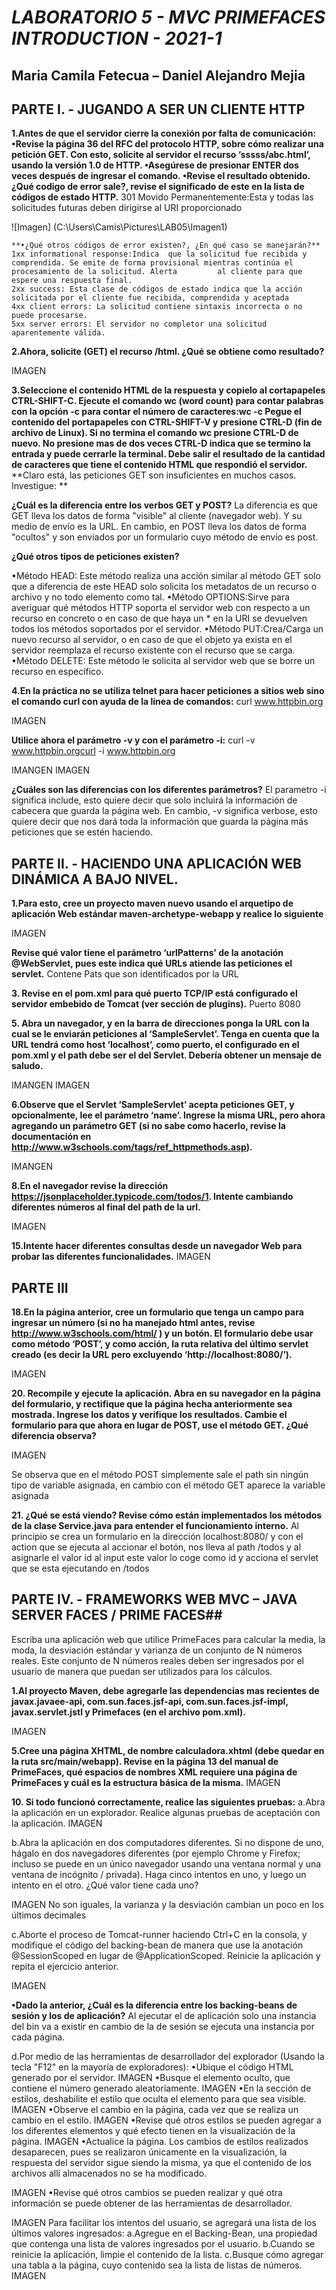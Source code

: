 # *LABORATORIO 5 - MVC PRIMEFACES INTRODUCTION - 2021-1*

## **Maria Camila Fetecua – Daniel Alejandro Mejia**


## PARTE I. - JUGANDO A SER UN CLIENTE HTTP

**1.Antes de que el servidor cierre la conexión por falta de comunicación:
	•Revise la página 36 del RFC del protocolo HTTP, sobre cómo realizar una petición GET. Con esto, solicite al servidor el recurso ‘sssss/abc.html’, usando la versión 1.0 	  de HTTP.
	•Asegúrese de presionar ENTER dos veces después de ingresar el comando.
	•Revise el resultado obtenido. ¿Qué codigo de error sale?, revise el significado de este en la lista de códigos de estado HTTP.**
	301 Movido Permanentemente:Esta y todas las solicitudes futuras deben dirigirse al URI proporcionado
	
![Imagen] (C:\Users\Camis\Pictures\LAB05\Imagen1)

	**•¿Qué otros códigos de error existen?, ¿En qué caso se manejarán?**
	1xx informational response:Indica  que la solicitud fue recibida y comprendida. Se emite de forma provisional mientras continúa el procesamiento de la solicitud. Alerta 	     al cliente para que espere una respuesta final. 
	2xx success: Esta clase de códigos de estado indica que la acción solicitada por el cliente fue recibida, comprendida y aceptada
	4xx client errors: La solicitud contiene sintaxis incorrecta o no puede procesarse.
	5xx server errors: El servidor no completor una solicitud aparentemente válida.

**2.Ahora, solicite (GET) el recurso /html. ¿Qué se obtiene como resultado?**

IMAGEN

**3.Seleccione el contenido HTML de la respuesta y copielo al cortapapeles CTRL-SHIFT-C. Ejecute el comando wc (word count) para contar palabras con la opción -c para contar el número de caracteres:wc -c 
Pegue el contenido del portapapeles con CTRL-SHIFT-V y presione CTRL-D (fin de archivo de Linux). Si no termina el comando wc presione CTRL-D de nuevo. No presione mas de dos veces CTRL-D indica que se termino la entrada y puede cerrarle la terminal. 
Debe salir el resultado de la cantidad de caracteres que tiene el contenido HTML que respondió el servidor.**
**Claro está, las peticiones GET son insuficientes en muchos casos. Investigue: **

**¿Cuál es la diferencia entre los verbos GET y POST?**
La diferencia es que GET lleva los datos de forma "visible" al cliente (navegador web). Y su medio de envío es la URL. En cambio, en POST lleva los datos de forma "ocultos" y son enviados por un formulario cuyo método de envío es post. 

**¿Qué otros tipos de peticiones existen?**

•Método HEAD: Este método realiza una acción similar al método GET solo que a diferencia de este HEAD solo solicita los metadatos de un recurso o archivo y no todo elemento como tal.
•Método OPTIONS:Sirve para averiguar qué métodos HTTP soporta el servidor web con respecto a un recurso en concreto o en caso de que haya un * en la URI se devuelven todos los métodos soportados por el servidor.
•Método PUT:Crea/Carga un nuevo recurso al servidor, o en caso de que el objeto ya exista en el servidor reemplaza el recurso existente con el recurso que se carga.
•Método DELETE: Este método le solicita al servidor web que se borre un recurso en específico.

**4.En la práctica no se utiliza telnet para hacer peticiones a sitios web sino el comando curl con ayuda de la linea de comandos:**
curl www.httpbin.org

IMAGEN 

**Utilice ahora el parámetro -v y con el parámetro -i:**
curl -v www.httpbin.orgcurl -i www.httpbin.org

IMANGEN
IMAGEN

**¿Cuáles son las diferencias con los diferentes parámetros?**
El parametro -i significa include, esto quiere decir que solo incluirá la información de cabecera que guarda la página web. En cambio, -v significa verbose, esto quiere decir que nos dará toda la información que guarda la página más peticiones que se estén haciendo.


## PARTE II. - HACIENDO UNA APLICACIÓN WEB DINÁMICA A BAJO NIVEL.

**1.Para esto, cree un proyecto maven nuevo usando el arquetipo de aplicación Web estándar maven-archetype-webapp y realice lo siguiente**

IMAGEN

**Revise qué valor tiene el parámetro ‘urlPatterns’ de la anotación @WebServlet, pues este indica qué URLs atiende las peticiones el servlet.**
Contene Pats que son identificados por la URL 

**3. Revise en el pom.xml para qué puerto TCP/IP está configurado el servidor embebido de Tomcat (ver sección de plugins).**
Puerto 8080

**5. Abra un navegador, y en la barra de direcciones ponga la URL con la cual se le enviarán peticiones al ‘SampleServlet’. Tenga en cuenta que la URL tendrá como host ‘localhost’, como puerto, el configurado en el pom.xml y el path debe ser el del Servlet. Debería obtener un mensaje de saludo.**

IMANGEN
IMAGEN

**6.Observe que el Servlet ‘SampleServlet’ acepta peticiones GET, y opcionalmente, lee el parámetro ‘name’. Ingrese la misma URL, pero ahora agregando un parámetro GET (si no sabe como hacerlo, revise la documentación en http://www.w3schools.com/tags/ref_httpmethods.asp).**

IMANGEN

**8.En el navegador revise la dirección https://jsonplaceholder.typicode.com/todos/1. Intente cambiando diferentes números al final del path de la url.**

IMAGEN

**15.Intente hacer diferentes consultas desde un navegador Web para probar las diferentes funcionalidades.**
IMAGEN


## PARTE III

**18.En la página anterior, cree un formulario que tenga un campo para ingresar un número (si no ha manejado html antes, revise http://www.w3schools.com/html/ ) y un botón. El formulario debe usar como método ‘POST’, y como acción, la ruta relativa del último servlet creado (es decir la URL pero excluyendo ‘http://localhost:8080/’).**

IMAGEN

**20. Recompile y ejecute la aplicación. Abra en su navegador en la página del formulario, y rectifique que la página hecha anteriormente sea mostrada. Ingrese los datos y verifique los resultados. Cambie el formulario para que ahora en lugar de POST, use el método GET. ¿Qué diferencia observa?**

IMAGEN

Se observa que en el método POST simplemente sale el path sin ningún tipo de variable asignada, en cambio con el método GET aparece la variable asignada


**21. ¿Qué se está viendo? Revise cómo están implementados los métodos de la clase Service.java para entender el funcionamiento interno.**
Al principio se crea un formulario en la dirección localhost:8080/ y con el action que se ejecuta al accionar el botón, nos lleva al path /todos y al asignarle el valor id al input este valor lo coge como id y acciona el servlet que se esta ejecutando en /todos


## PARTE IV. - FRAMEWORKS WEB MVC – JAVA SERVER FACES / PRIME FACES##

Escriba una aplicación web que utilice PrimeFaces para calcular la media, la moda, la desviación estándar y varianza de un conjunto de N números reales. Este conjunto de N números reales deben ser ingresados por el usuario de manera que puedan ser utilizados para los cálculos.

**1.Al proyecto Maven, debe agregarle las dependencias mas recientes de javax.javaee-api, com.sun.faces.jsf-api, com.sun.faces.jsf-impl, javax.servlet.jstl y Primefaces (en el archivo pom.xml).**

IMAGEN

**5.Cree una página XHTML, de nombre calculadora.xhtml (debe quedar en la ruta src/main/webapp). Revise en la página 13 del manual de PrimeFaces, qué espacios de nombres XML requiere una página de PrimeFaces y cuál es la estructura básica de la misma.**
IMAGEN

**10. Si todo funcionó correctamente, realice las siguientes pruebas:**
a.Abra la aplicación en un explorador. Realice algunas pruebas de aceptación con la aplicación.
IMAGEN

b.Abra la aplicación en dos computadores diferentes. Si no dispone de uno, hágalo en dos navegadores diferentes (por ejemplo Chrome y Firefox; incluso se puede en un único 	navegador usando una ventana normal y una ventana de incógnito / privada). Haga cinco intentos en uno, y luego un intento en el otro. ¿Qué valor tiene cada uno?

IMAGEN
No son iguales, la varianza y la desviación cambian un poco en los últimos decimales

c.Aborte el proceso de Tomcat-runner haciendo Ctrl+C en la consola, y modifique el 	código del backing-bean de manera que use la anotación @SessionScoped en lugar de 	@ApplicationScoped. Reinicie la aplicación y repita el ejercicio anterior.

IMAGEN

**•Dado la anterior, ¿Cuál es la diferencia entre los backing-beans de sesión y los de 	aplicación?**
	Al ejecutar el de aplicación solo una instancia del bin va a existir en cambio de la de 	sesión se ejecuta una instancia por cada página. 

	
d.Por medio de las herramientas de desarrollador del explorador (Usando la tecla "F12" 	en la mayoría de exploradores):
	•Ubique el código HTML generado por el servidor.
IMAGEN
	•Busque el elemento oculto, que contiene el número generado aleatoriamente.
IMAGEN
	•En la sección de estilos, deshabilite el estilo que oculta el elemento para que sea visible.
IMAGEN
	•Observe el cambio en la página, cada vez que se realiza un cambio en el estilo.
IMAGEN
	•Revise qué otros estilos se pueden agregar a los diferentes elementos y qué efecto tienen en la visualización de la página.
IMAGEN
	•Actualice la página. Los cambios de estilos realizados desaparecen, pues se realizaron únicamente en la visualización, la respuesta del servidor sigue siendo la misma, ya que el 	contenido de los archivos allí almacenados no se ha modificado.

IMAGEN
	•Revise qué otros cambios se pueden realizar y qué otra información se puede obtener 	de las herramientas de desarrollador.

IMAGEN
Para facilitar los intentos del usuario, se agregará una lista de los últimos valores ingresados:
	a.Agregue en el Backing-Bean, una propiedad que contenga una lista de valores ingresados por el usuario.
	b.Cuando se reinicie la aplicación, limpie el contenido de la lista.
	c.Busque cómo agregar una tabla a la página, cuyo contenido sea la lista de listas de números.
IMAGEN
